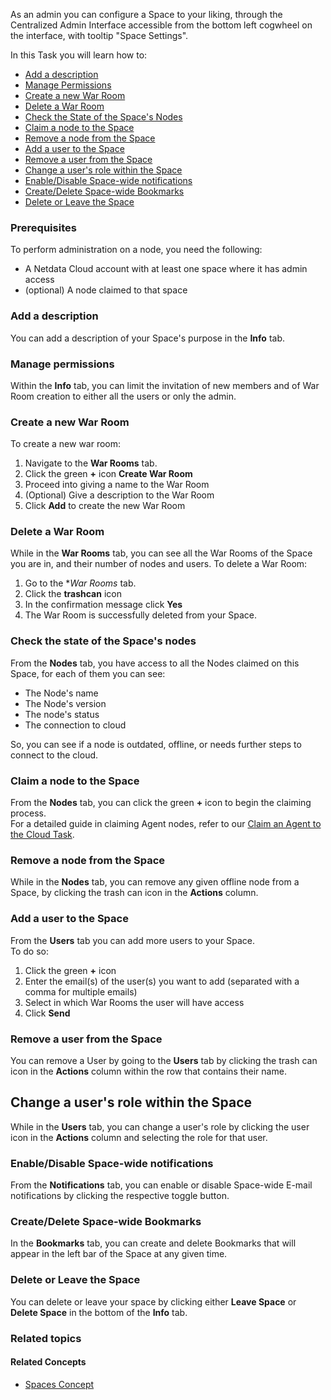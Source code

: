 <!--
title: "Spaces"
sidebar_label: "Spaces"
custom_edit_url: "https://github.com/netdata/netdata/blob/master/docs/tasks/setup/space-administration/spaces.md"
learn_status: "Published"
learn_topic_type: "Tasks"
sidebar_position: "10"
learn_rel_path: "Setup/Space administration"
learn_docs_purpose: "Instructions on how an admin can configure a space"
-->

As an admin you can configure a Space to your liking, through the Centralized Admin Interface accessible from the bottom
left cogwheel on the interface, with tooltip "Space Settings".

In this Task you will learn how to:

- [Add a description](#add-a-description)
- [Manage Permissions](#manage-permissions)
- [Create a new War Room](#create-a-new-war-room)
- [Delete a War Room](#delete-a-war-room)
- [Check the State of the Space's Nodes](#check-the-state-of-the-spaces-nodes)
- [Claim a node to the Space](#claim-a-node-to-the-space)
- [Remove a node from the Space](#remove-a-node-from-the-space)
- [Add a user to the Space](#add-a-user-to-the-space)
- [Remove a user from the Space](#remove-a-user-from-the-space)
- [Change a user's role within the Space](#change-a-users-role-within-the-space)
- [Enable/Disable Space-wide notifications](#enabledisable-space-wide-notifications)
- [Create/Delete Space-wide Bookmarks](#createdelete-space-wide-bookmarks)
- [Delete or Leave the Space](#delete-or-leave-the-space)

### Prerequisites

To perform administration on a node, you need the following:

- A Netdata Cloud account with at least one space where it has admin access
- (optional) A node claimed to that space

### Add a description

You can add a description of your Space's purpose in the **Info** tab.

### Manage permissions

Within the **Info** tab, you can limit the invitation of new members and of War Room creation to either
all the users or only the admin.

### Create a new War Room

To create a new war room:

1. Navigate to the **War Rooms** tab.
2. Click the green **+** icon **Create War Room**
3. Proceed into giving a name to the War Room
4. (Optional) Give a description to the War Room
5. Click **Add** to create the new War Room

### Delete a War Room

While in the **War Rooms** tab, you can see all the War Rooms of the Space you are in, and their number of nodes and
users. To delete a War Room:

1. Go to the **War Rooms* tab.
2. Click the **trashcan** icon
3. In the confirmation message click **Yes**
4. The War Room is successfully deleted from your Space.

### Check the state of the Space's nodes

From the **Nodes** tab, you have access to all the Nodes claimed on this Space, for each of them you can see:

- The Node's name
- The Node's version
- The node's status
- The connection to cloud

So, you can see if a node is outdated, offline, or needs further steps to connect to the cloud.

### Claim a node to the Space

From the **Nodes** tab, you can click the green **+** icon to begin the claiming process.  
For a detailed guide in claiming Agent nodes, refer to
our [Claim an Agent to the Cloud Task](https://github.com/netdata/netdata/blob/master/docs/tasks/setup/claim-existing-agent-to-cloud.md).

### Remove a node from the Space

While in the **Nodes** tab, you can remove any given offline node from a Space, by clicking the trash can icon in the
**Actions** column.

### Add a user to the Space

From the **Users** tab you can add more users to your Space.  
To do so:

1. Click the green **+** icon
2. Enter the email(s) of the user(s) you want to add (separated with a comma for multiple emails)
3. Select in which War Rooms the user will have access
4. Click **Send**

### Remove a user from the Space

You can remove a User by going to the **Users** tab by clicking the trash can icon in the **Actions** column within the row that contains
their name.

## Change a user's role within the Space

While in the **Users** tab, you can change a user's role by clicking the user icon in the **Actions** column and 
selecting the role for that user.

### Enable/Disable Space-wide notifications

From the **Notifications** tab, you can enable or disable Space-wide E-mail notifications by clicking the respective
toggle button.

### Create/Delete Space-wide Bookmarks

In the **Bookmarks** tab, you can create and delete Bookmarks that will appear in the left bar of the Space at any
given time.

### Delete or Leave the Space

You can delete or leave your space by clicking either **Leave Space** or **Delete
Space** in the bottom of the **Info** tab.

### Related topics

#### Related Concepts

- [Spaces Concept](https://github.com/netdata/netdata/blob/master/docs/concepts/netdata-cloud/spaces.md)
